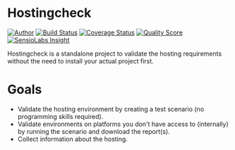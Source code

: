 # Hostingcheck

[![Author](https://img.shields.io/badge/author-%40sgrame-blue.svg?style=flat-square)](https://twitter.com/sgrame)
[![Build Status](https://img.shields.io/travis/zero2one/hostingcheck/master.svg?style=flat-square)](https://travis-ci.org/zero2one/hostingcheck)
[![Coverage Status](https://img.shields.io/scrutinizer/coverage/g/zero2one/hostingcheck.svg?style=flat-square)](https://scrutinizer-ci.com/g/zero2one/hostingcheck/code-structure)
[![Quality Score](https://img.shields.io/scrutinizer/g/zero2one/hostingcheck.svg?style=flat-square)](https://scrutinizer-ci.com/g/zero2one/hostingcheck)
[![SensioLabs Insight](https://img.shields.io/sensiolabs/i/f5be5d8f-9c61-468b-be0d-05d65c5de390.svg?style=flat-square)](https://insight.sensiolabs.com/projects/f5be5d8f-9c61-468b-be0d-05d65c5de390)


Hostingcheck is a standalone project to validate the hosting requirements without
the need to install your actual project first.


# Goals

* Validate the hosting environment by creating a test scenario (no programming 
  skills required).
* Validate environments on platforms you don't have access to (internally) by
  running the scenario and download the report(s).
* Collect information about the hosting.

